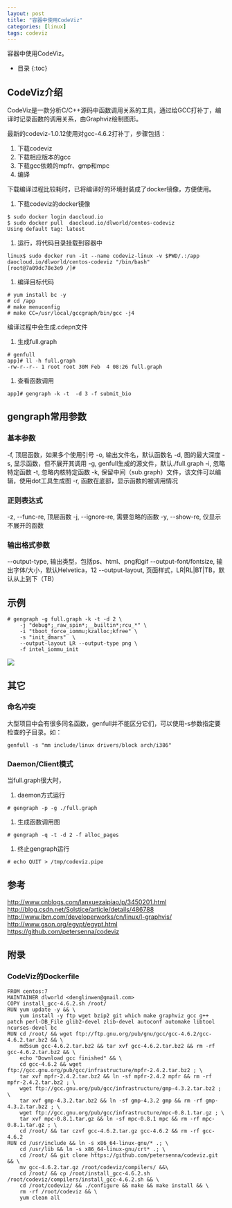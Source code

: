 ```yaml
---
layout: post
title: "容器中使用CodeViz" 
categories: [linux]
tags: codeviz
---
```


容器中使用CodeViz。

<!--break-->


* 目录
{:toc}





## CodeViz介绍

CodeViz是一款分析C/C++源码中函数调用关系的工具，通过给GCC打补丁，编译时记录函数的调用关系，由Graphviz绘制图形。

最新的codeviz-1.0.12使用对gcc-4.6.2打补丁，步骤包括：
1. 下载codeviz
1. 下载相应版本的gcc
1. 下载gcc依赖的mpfr、gmp和mpc
1. 编译

下载编译过程比较耗时，已将编译好的环境封装成了docker镜像，方便使用。


1. 下载codeviz的docker镜像
```
$ sudo docker login daocloud.io
$ sudo docker pull  daocloud.io/dlworld/centos-codeviz
Using default tag: latest
```

1. 运行，将代码目录挂载到容器中
```
linux$ sudo docker run -it --name codeviz-linux -v $PWD/.:/app daocloud.io/dlworld/centos-codeviz "/bin/bash" 
[root@7a09dc78e3e9 /]# 
```

1. 编译目标代码
```
# yum install bc -y
# cd /app
# make menuconfig 
# make CC=/usr/local/gccgraph/bin/gcc -j4
```
编译过程中会生成.cdepn文件

1. 生成full.graph
```
# genfull
app]# ll -h full.graph 
-rw-r--r-- 1 root root 30M Feb  4 08:26 full.graph
```

1. 查看函数调用
```
app]# gengraph -k -t  -d 3 -f submit_bio
```

## gengraph常用参数

### 基本参数
-f, 顶层函数，如果多个使用引号
-o, 输出文件名，默认函数名
-d, 图的最大深度
-s, 显示函数，但不展开其调用
-g, genfull生成的源文件，默认./full.graph
-i, 忽略特定函数
-t, 忽略内核特定函数
-k, 保留中间（sub.graph）文件，该文件可以编辑，使用dot工具生成图
-r, 函数在底部，显示函数的被调用情况

### 正则表达式
-z, --func-re, 顶层函数 
-j, --ignore-re, 需要忽略的函数
-y, --show-re, 仅显示不展开的函数

### 输出格式参数
--output-type, 输出类型，包括ps、html、png和gif
--output-font/fontsize, 输出字体/大小，默认Helvetica，12
--output-layout, 页面样式，LR|RL|BT|TB，默认从上到下（TB）


## 示例


```
# gengraph -g full.graph -k -t -d 2 \
    -j "debug*;_raw_spin*;__builtin*;rcu_*" \
    -i "tboot_force_iommu;kzalloc;kfree" \
    -s "init_dmars"  \
    --output-layout LR --output-type png \
    -f intel_iommu_init
```

![](./images/codeviz_example1.png)


## 其它

### 命名冲突

大型项目中会有很多同名函数，genfull并不能区分它们，可以使用-s参数指定要检查的子目录。如：
```
genfull -s "mm include/linux drivers/block arch/i386"
```

### Daemon/Client模式

当full.graph很大时，

1. daemon方式运行
```
# gengraph -p -g ./full.graph
```

1. 生成函数调用图
```
# gengraph -q -t -d 2 -f alloc_pages
```

1. 终止gengraph运行
```
# echo QUIT > /tmp/codeviz.pipe
```


## 参考

http://www.cnblogs.com/lanxuezaipiao/p/3450201.html
http://blog.csdn.net/Solstice/article/details/486788
http://www.ibm.com/developerworks/cn/linux/l-graphvis/
http://www.gson.org/egypt/egypt.html
https://github.com/petersenna/codeviz

## 附录

### CodeViz的Dockerfile

```
FROM centos:7
MAINTAINER dlworld <denglinwen@gmail.com>
COPY install_gcc-4.6.2.sh /root/
RUN yum update -y && \
    yum install -y ftp wget bzip2 git which make graphviz gcc g++ patch perl-DB_File glib2-devel zlib-devel autoconf automake libtool ncurses-devel bc
RUN cd /root/ && wget ftp://ftp.gnu.org/pub/gnu/gcc/gcc-4.6.2/gcc-4.6.2.tar.bz2 && \
    md5sum gcc-4.6.2.tar.bz2 && tar xvf gcc-4.6.2.tar.bz2 && rm -rf gcc-4.6.2.tar.bz2 && \
    echo "Download gcc finished" && \
    cd gcc-4.6.2 && wget ftp://gcc.gnu.org/pub/gcc/infrastructure/mpfr-2.4.2.tar.bz2 ; \ 
    tar xvf mpfr-2.4.2.tar.bz2 && ln -sf mpfr-2.4.2 mpfr && rm -rf mpfr-2.4.2.tar.bz2 ; \ 
    wget ftp://gcc.gnu.org/pub/gcc/infrastructure/gmp-4.3.2.tar.bz2 ; \ 
    tar xvf gmp-4.3.2.tar.bz2 && ln -sf gmp-4.3.2 gmp && rm -rf gmp-4.3.2.tar.bz2 ; \ 
    wget ftp://gcc.gnu.org/pub/gcc/infrastructure/mpc-0.8.1.tar.gz ; \ 
    tar xvf mpc-0.8.1.tar.gz && ln -sf mpc-0.8.1 mpc && rm -rf mpc-0.8.1.tar.gz ; \ 
    cd /root/ && tar czvf gcc-4.6.2.tar.gz gcc-4.6.2 && rm -rf gcc-4.6.2
RUN cd /usr/include && ln -s x86_64-linux-gnu/* .; \
    cd /usr/lib && ln -s x86_64-linux-gnu/crt* .; \
    cd /root/ && git clone https://github.com/petersenna/codeviz.git && \
    mv gcc-4.6.2.tar.gz /root/codeviz/compilers/ &&\ 
    cd /root/ && cp /root/install_gcc-4.6.2.sh /root/codeviz/compilers/install_gcc-4.6.2.sh && \
    cd /root/codeviz/ && ./configure && make && make install && \
    rm -rf /root/codeviz && \
    yum clean all 
```


